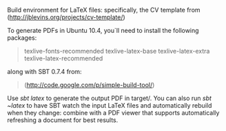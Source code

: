 Build environment for LaTeX files: specifically, the CV template from (http://jblevins.org/projects/cv-template/)

To generate PDFs in Ubuntu 10.4, you`ll need to install the following packages:
> texlive-fonts-recommended texlive-latex-base texlive-latex-extra texlive-latex-recommended

along with SBT 0.7.4 from:
> (http://code.google.com/p/simple-build-tool/)

Use *sbt latex* to generate the output PDF in target/. You can also run *sbt ~latex* to have SBT watch the input LaTeX files and automatically rebuild when they change: combine with a PDF viewer that supports automatically refreshing a document for best results.
